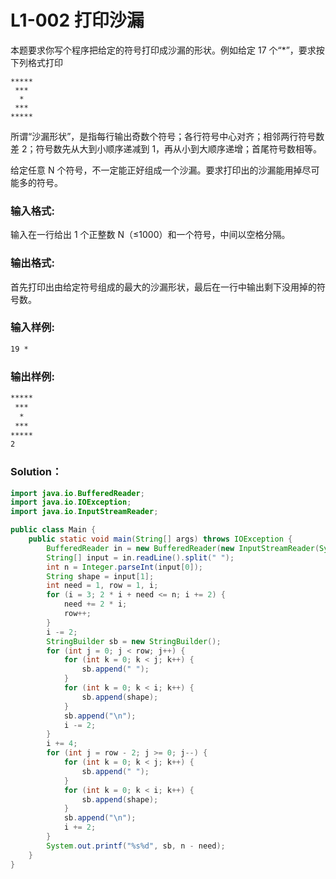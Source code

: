 # L1-002 打印沙漏

本题要求你写个程序把给定的符号打印成沙漏的形状。例如给定 17 个“\*”，要求按下列格式打印

```
*****
 ***
  *
 ***
*****
```

所谓“沙漏形状”，是指每行输出奇数个符号；各行符号中心对齐；相邻两行符号数差 2；符号数先从大到小顺序递减到 1，再从小到大顺序递增；首尾符号数相等。

给定任意 N 个符号，不一定能正好组成一个沙漏。要求打印出的沙漏能用掉尽可能多的符号。

### 输入格式:

输入在一行给出 1 个正整数 N（≤1000）和一个符号，中间以空格分隔。

### 输出格式:

首先打印出由给定符号组成的最大的沙漏形状，最后在一行中输出剩下没用掉的符号数。

### 输入样例:

```tex
19 *
```

### 输出样例:

```tex
*****
 ***
  *
 ***
*****
2
```

### Solution：

```java
import java.io.BufferedReader;
import java.io.IOException;
import java.io.InputStreamReader;

public class Main {
    public static void main(String[] args) throws IOException {
        BufferedReader in = new BufferedReader(new InputStreamReader(System.in));
        String[] input = in.readLine().split(" ");
        int n = Integer.parseInt(input[0]);
        String shape = input[1];
        int need = 1, row = 1, i;
        for (i = 3; 2 * i + need <= n; i += 2) {
            need += 2 * i;
            row++;
        }
        i -= 2;
        StringBuilder sb = new StringBuilder();
        for (int j = 0; j < row; j++) {
            for (int k = 0; k < j; k++) {
                sb.append(" ");
            }
            for (int k = 0; k < i; k++) {
                sb.append(shape);
            }
            sb.append("\n");
            i -= 2;
        }
        i += 4;
        for (int j = row - 2; j >= 0; j--) {
            for (int k = 0; k < j; k++) {
                sb.append(" ");
            }
            for (int k = 0; k < i; k++) {
                sb.append(shape);
            }
            sb.append("\n");
            i += 2;
        }
        System.out.printf("%s%d", sb, n - need);
    }
}
```
